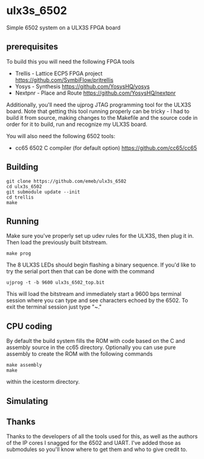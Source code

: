 # ulx3s_6502
Simple 6502 system on a ULX3S FPGA board

## prerequisites
To build this you will need the following FPGA tools

* Trellis - Lattice ECP5 FPGA project https://github.com/SymbiFlow/prjtrellis
* Yosys - Synthesis https://github.com/YosysHQ/yosys
* Nextpnr - Place and Route https://github.com/YosysHQ/nextpnr

Additionally, you'll need the ujprog JTAG programming tool for the ULX3S board.
Note that getting this tool running properly can be tricky - I had to build it
from source, making changes to the Makefile and the source code in order for it
to build, run and recognize my ULX3S board.

You will also need the following 6502 tools:

* cc65 6502 C compiler (for default option) https://github.com/cc65/cc65

## Building

	git clone https://github.com/emeb/ulx3s_6502
	cd ulx3s_6502
	git submodule update --init
	cd trellis
	make

## Running

Make sure you've properly set up udev rules for the ULX3S, then plug it in.
Then load the previously built bitstream.

	make prog

The 8 ULX3S LEDs should begin flashing a binary sequence. If you'd like to try
the serial port then that can be done with the command

	ujprog -t -b 9600 ulx3s_6502_top.bit
	
This will load the bitstream and immediately start a 9600 bps terminal session
where you can type and see characters echoed by the 6502. To exit the terminal
session just type "<enter>~."

## CPU coding

By default the build system fills the ROM with code based on the C and assembly
source in the cc65 directory. Optionally you can use pure assembly to create
the ROM with the following commands

	make assembly
	make

within the icestorm directory. 

## Simulating

## Thanks

Thanks to the developers of all the tools used for this, as well as the authors
of the IP cores I snagged for the 6502 and UART. I've added those as submodules
so you'll know where to get them and who to give credit to.

